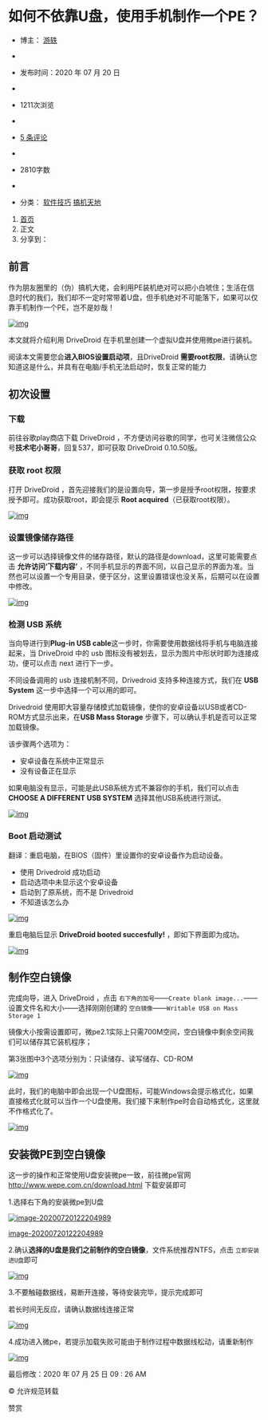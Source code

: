 # 如何不依靠U盘，使用手机制作一个PE？

- 博主： [游轶](https://blog.devyi.com/author/1/)
-  

- 发布时间：2020 年 07 月 20 日
-  

- 1211次浏览
-  

- [5 条评论](https://blog.devyi.com/archives/537/#comments)
-  

- 2810字数
-  

- 分类： [软件技巧](https://blog.devyi.com/category/software/) [搞机天地](https://blog.devyi.com/category/digital/)

1. [首页](https://blog.devyi.com/)
2. 正文 
3. 分享到： 

## 前言

作为朋友圈里的（伪）搞机大佬，会利用PE装机绝对可以把小白唬住；生活在信息时代的我们，我们却不一定时常带着U盘，但手机绝对不可能落下，如果可以仅靠手机制作一个PE，岂不是妙哉！

[![img](https://cdn.jsdelivr.net/gh/youzhiran/ImgData/2020.6/537/2.jpg)](https://cdn.jsdelivr.net/gh/youzhiran/ImgData/2020.6/537/2.jpg)





本文就将介绍利用 DriveDroid 在手机里创建一个虚拟U盘并使用微pe进行装机。



阅读本文需要您会**进入BIOS设置启动项**，且DriveDroid **需要root权限**，请确认您知道这是什么，并具有在电脑/手机无法启动时，恢复正常的能力



## 初次设置

### 下载

前往谷歌play商店下载 DriveDroid ，不方便访问谷歌的同学，也可关注微信公众号**技术宅小哥哥**，回复537，即可获取 DriveDroid 0.10.50版。

### 获取 root 权限

打开 DriveDroid ，首先迎接我们的是设置向导，第一步是授予root权限，按要求授予即可。成功获取root，即会提示 **Root acquired**（已获取root权限）。

[![img](https://cdn.jsdelivr.net/gh/youzhiran/ImgData/2020.6/537/111.png)](https://cdn.jsdelivr.net/gh/youzhiran/ImgData/2020.6/537/111.png)





### 设置镜像储存路径

这一步可以选择镜像文件的储存路径，默认的路径是download，这里可能需要点击 **允许访问‘下载内容’** ，不同手机显示的界面不同，以自己显示的界面为准。当然也可以设置一个专用目录，便于区分，这里设置错误也没关系，后期可以在设置中修改。

[![img](https://cdn.jsdelivr.net/gh/youzhiran/ImgData/2020.6/537/222.png)](https://cdn.jsdelivr.net/gh/youzhiran/ImgData/2020.6/537/222.png)





### 检测 USB 系统

当向导进行到**Plug-in USB cable**这一步时，你需要使用数据线将手机与电脑连接起来，当 DriveDroid 中的 usb 图标没有被划去，显示为图片中形状时即为连接成功，便可以点击 next 进行下一步。

不同设备调用的 usb 连接机制不同，Drivedroid 支持多种连接方式，我们在 **USB System** 这一步中选择一个可以用的即可。

Drivedroid 使用即大容量存储模式加载镜像，使你的安卓设备以USB或者CD-ROM方式显示出来，在**USB Mass Storage** 步骤下，可以确认手机是否可以正常加载镜像。

该步骤两个选项为：

- 安卓设备在系统中正常显示
- 没有设备正在显示

如果电脑没有显示，可能是此USB系统方式不兼容你的手机，我们可以点击 **CHOOSE A DIFFERENT USB SYSTEM** 选择其他USB系统进行测试。

[![img](https://cdn.jsdelivr.net/gh/youzhiran/ImgData/2020.6/537/1595213409663.png)](https://cdn.jsdelivr.net/gh/youzhiran/ImgData/2020.6/537/1595213409663.png)





### Boot 启动测试

翻译：重启电脑，在BIOS（固件）里设置你的安卓设备作为启动设备。

- 使用 Drivedroid 成功启动
- 启动选项中未显示这个安卓设备
- 启动到了原系统，而不是 Drivedroid
- 不知道该怎么办

[![img](https://cdn.jsdelivr.net/gh/youzhiran/ImgData/2020.6/537/image-20200720112434989.png)](https://cdn.jsdelivr.net/gh/youzhiran/ImgData/2020.6/537/image-20200720112434989.png)





重启电脑后显示 **DriveDroid booted succesfully!** ，即如下界面即为成功。

[![img](https://cdn.jsdelivr.net/gh/youzhiran/ImgData/2020.6/537/image-20200720093643649.png)](https://cdn.jsdelivr.net/gh/youzhiran/ImgData/2020.6/537/image-20200720093643649.png)





## 制作空白镜像

完成向导，进入 DriveDroid ，点击 `右下角的加号`——`Create blank image...`——设置文件名和大小——选择刚刚创建的 `空白镜像`——`Writable USB on Mass Storage 1`



镜像大小按需设置即可，微pe2.1实际上只需700M空间，空白镜像中剩余空间我们可以储存其它装机程序；



第3张图中3个选项分别为：只读储存、读写储存、CD-ROM



[![img](https://cdn.jsdelivr.net/gh/youzhiran/ImgData/2020.6/537/0.png)](https://cdn.jsdelivr.net/gh/youzhiran/ImgData/2020.6/537/0.png)





此时，我们的电脑中即会出现一个U盘图标，可能Windows会提示格式化，如果直接格式化就可以当作一个U盘使用。我们接下来制作pe时会自动格式化，这里就不作格式化了。

[![img](https://cdn.jsdelivr.net/gh/youzhiran/ImgData/2020.6/537/image-20200720120805762.png)](https://cdn.jsdelivr.net/gh/youzhiran/ImgData/2020.6/537/image-20200720120805762.png)





## 安装微PE到空白镜像

这一步的操作和正常使用U盘安装微pe一致，前往微pe官网 http://www.wepe.com.cn/download.html 下载安装即可

1.选择右下角的安装微pe到U盘

[![image-20200720122204989](https://cdn.jsdelivr.net/gh/youzhiran/ImgData/2020.6/537/image-20200720122204989.png)](https://cdn.jsdelivr.net/gh/youzhiran/ImgData/2020.6/537/image-20200720122204989.png)

[image-20200720122204989](https://cdn.jsdelivr.net/gh/youzhiran/ImgData/2020.6/537/image-20200720122204989.png)



2.确认**选择的U盘是我们之前制作的空白镜像**，文件系统推荐NTFS，点击 `立即安装进U盘`即可

[![img](https://cdn.jsdelivr.net/gh/youzhiran/ImgData/2020.6/537/image-20200720123412285.png)](https://cdn.jsdelivr.net/gh/youzhiran/ImgData/2020.6/537/image-20200720123412285.png)





3.不要触碰数据线，易断开连接，等待安装完毕，提示完成即可

若长时间无反应，请确认数据线连接正常

[![img](https://cdn.jsdelivr.net/gh/youzhiran/ImgData/2020.6/537/image-20200720122946443.png)](https://cdn.jsdelivr.net/gh/youzhiran/ImgData/2020.6/537/image-20200720122946443.png)





4.成功进入微pe，若提示加载失败可能由于制作过程中数据线松动，请重新制作

[![img](https://cdn.jsdelivr.net/gh/youzhiran/ImgData/2020.6/537/image-20200720131017358.png)](https://cdn.jsdelivr.net/gh/youzhiran/ImgData/2020.6/537/image-20200720131017358.png)





 最后修改：2020 年 07 月 25 日 09 : 26 AM

© 允许规范转载

 赞赏